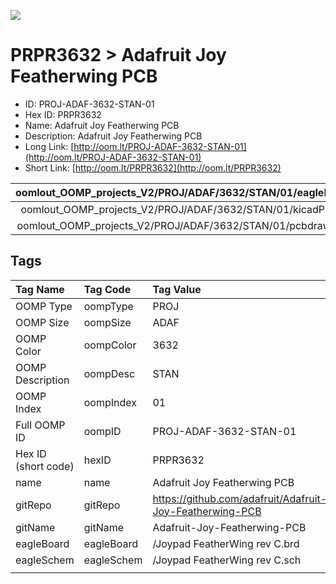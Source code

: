


  
![][im]
# PRPR3632 > Adafruit Joy Featherwing PCB

- ID: PROJ-ADAF-3632-STAN-01
- Hex ID: PRPR3632
- Name: Adafruit Joy Featherwing PCB
- Description: Adafruit Joy Featherwing PCB
- Long Link: [http://oom.lt/PROJ-ADAF-3632-STAN-01](http://oom.lt/PROJ-ADAF-3632-STAN-01)
- Short Link: [http://oom.lt/PRPR3632](http://oom.lt/PRPR3632)
  

|oomlout_OOMP_projects_V2/PROJ/ADAF/3632/STAN/01/eagleImage.png|oomlout_OOMP_projects_V2/PROJ/ADAF/3632/STAN/01/eagleSchemImage.png|oomlout_OOMP_projects_V2/PROJ/ADAF/3632/STAN/01/kicadPcb3dFront.png|oomlout_OOMP_projects_V2/PROJ/ADAF/3632/STAN/01/kicadPcb3dBack.png|
| :---: | :---: | :---: | :---: |
|oomlout_OOMP_projects_V2/PROJ/ADAF/3632/STAN/01/kicadPcb3d.png|oomlout_OOMP_projects_V2/PROJ/ADAF/3632/STAN/01/bomBack.png|oomlout_OOMP_projects_V2/PROJ/ADAF/3632/STAN/01/bomFront.png|oomlout_OOMP_projects_V2/PROJ/ADAF/3632/STAN/01/pcbdraw.svg|
|oomlout_OOMP_projects_V2/PROJ/ADAF/3632/STAN/01/pcbdrawBack.svg||||

## Tags
  

|Tag Name|Tag Code|Tag Value|
| :--- | :--- | :--- |
|OOMP Type|oompType|PROJ|
|OOMP Size|oompSize|ADAF|
|OOMP Color|oompColor|3632|
|OOMP Description|oompDesc|STAN|
|OOMP Index|oompIndex|01|
|Full OOMP ID|oompID|PROJ-ADAF-3632-STAN-01|
|Hex ID (short code)|hexID|PRPR3632|
|name|name|Adafruit Joy Featherwing PCB|
|gitRepo|gitRepo|https://github.com/adafruit/Adafruit-Joy-Featherwing-PCB|
|gitName|gitName|Adafruit-Joy-Featherwing-PCB|
|eagleBoard|eagleBoard|/Joypad FeatherWing rev C.brd|
|eagleSchem|eagleSchem|/Joypad FeatherWing rev C.sch|
||||



[im]: PROJ/ADAF/3632/STAN/01/kicadPcb3d_450.png
